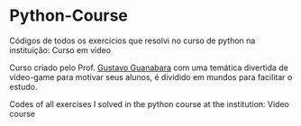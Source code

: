 # Python-Course
 Códigos de todos os exercicios que resolvi no curso de python na instituição: Curso em video 
 
Curso criado pelo Prof. [Gustavo Guanabara](https://github.com/gustavoguanabara) com uma temática divertida de vídeo-game para motivar seus alunos, é dividido em mundos para facilitar o estudo.

Codes of all exercises I solved in the python course at the institution: Video course

